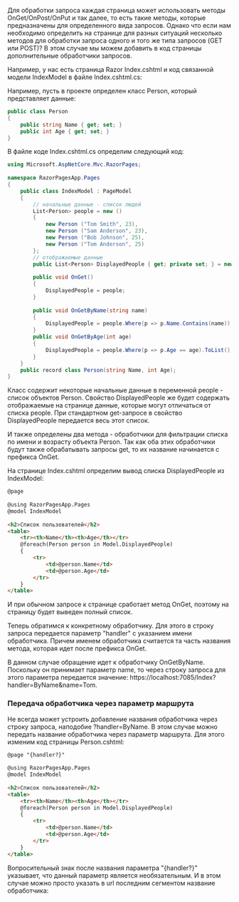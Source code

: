 Для обработки запроса каждая страница может использовать методы OnGet/OnPost/OnPut и так далее, то есть такие методы, которые предназначены для определенного вида запросов. Однако что если нам необходимо определить на странице для разных ситуаций несколько методов для обработки запроса одного и того же типа запросов (GET или POST)? В этом случае мы можем добавить в код страницы дополнительные обработчики запросов.

Например, у нас есть страница Razor Index.cshtml и код связанной модели IndexModel в файле Index.cshtml.cs:

Например, пусть в проекте определен класс Person, который представляет данные:

```cs
public class Person
{
    public string Name { get; set; }
    public int Age { get; set; }
}
```

В файле коде Index.cshtml.cs определим следующий код:

```cs
using Microsoft.AspNetCore.Mvc.RazorPages;
 
namespace RazorPagesApp.Pages
{
    public class IndexModel : PageModel
    {
        // начальные данные - список людей
        List<Person> people = new ()
        {
            new Person ("Tom Smith", 23),
            new Person ("Sam Anderson", 23),
            new Person ("Bob Johnson", 25),
            new Person ("Tom Anderson", 25)
        };
        // отображаемые данные
        public List<Person> DisplayedPeople { get; private set; } = new();
 
        public void OnGet()
        {
            DisplayedPeople = people;
        }
 
        public void OnGetByName(string name)
        {
            DisplayedPeople = people.Where(p => p.Name.Contains(name)).ToList();
        }
        public void OnGetByAge(int age)
        {
            DisplayedPeople = people.Where(p => p.Age == age).ToList();
        }
    }
    public record class Person(string Name, int Age);
}
```

Класс содержит некоторые начальные данные в переменной people - список объектов Person. Свойство DisplayedPeople же будет содержать отображаемые на странице данные, которые могут отличаться от списка people. При стандартном get-запросе в свойство DisplayedPeople передается весь этот список.

И также определены два метода - обработчики для фильтрации списка по имени и возрасту объекта Person. Так как оба этих обработчики будут также обрабатывать запросы get, то их название начинается с префикса OnGet.

На странице Index.cshtml определим вывод списка DisplayedPeople из IndexModel:

```html
@page
 
@using RazorPagesApp.Pages
@model IndexModel
 
<h2>Список пользователей</h2>
<table>
    <tr><th>Name</th><th>Age</th></tr>
    @foreach(Person person in Model.DisplayedPeople)
    {
        <tr>
            <td>@person.Name</td>
            <td>@person.Age</td>
        </tr>
    }
</table>
```

И при обычном запросе к странице сработает метод OnGet, поэтому на страницу будет выведен полный список.

Теперь обратимся к конкретному обработчику. Для этого в строку запроса передается параметр "handler" с указанием имени обработчика. Причем именем обработчика считается та часть названия метода, которая идет после префикса OnGet.


В данном случае обращение идет к обработчику OnGetByName. Поскольку он принимает параметр name, то через строку запроса для этого параметра передается значение: https://localhost:7085/Index?handler=ByName&name=Tom.

### Передача обработчика через параметр маршрута

Не всегда может устроить добавление названия обработчика через строку запроса, наподобие ?handler=ByName. В этом случае можно передать название обработчика через параметр маршрута. Для этого изменим код страницы Person.cshtml:

```html
@page "{handler?}"
 
@using RazorPagesApp.Pages
@model IndexModel
 
<h2>Список пользователей</h2>
<table>
    <tr><th>Name</th><th>Age</th></tr>
    @foreach(Person person in Model.DisplayedPeople)
    {
        <tr>
            <td>@person.Name</td>
            <td>@person.Age</td>
        </tr>
    }
</table>
```

Вопросительный знак после названия параметра "{handler?}" указывает, что данный параметр является необязательным. И в этом случае можно просто указать в url последним сегментом название обработчика: